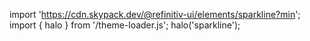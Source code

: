 <!--
type: template
name: sparkline
-->

import 'https://cdn.skypack.dev/@refinitiv-ui/elements/sparkline?min';
import { halo } from '/theme-loader.js';
halo('sparkline');